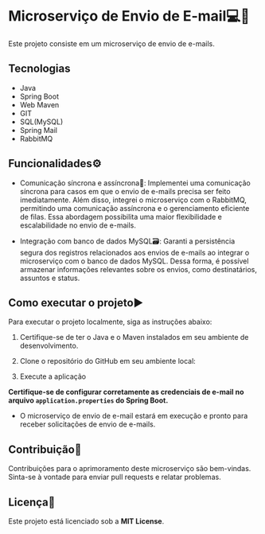 # Microserviço de Envio de E-mail💻📧
Este projeto consiste em um microserviço de envio de e-mails. 

## Tecnologias 
- Java 
- Spring Boot
- Web Maven 
- GIT 
- SQL(MySQL) 
- Spring Mail 
- RabbitMQ

## Funcionalidades⚙️

- Comunicação síncrona e assíncrona🔄: Implementei uma comunicação síncrona para casos em que o envio de e-mails precisa ser feito imediatamente. Além disso, integrei o microserviço com o RabbitMQ, permitindo uma comunicação assíncrona e o gerenciamento eficiente de filas. Essa abordagem possibilita uma maior flexibilidade e escalabilidade no envio de e-mails.

- Integração com banco de dados MySQL🗃️: Garanti a persistência segura dos registros relacionados aos envios de e-mails ao integrar o microserviço com o banco de dados MySQL. Dessa forma, é possível armazenar informações relevantes sobre os envios, como destinatários, assuntos e status.

## Como executar o projeto▶️

Para executar o projeto localmente, siga as instruções abaixo:

1. Certifique-se de ter o Java e o Maven instalados em seu ambiente de desenvolvimento.

2. Clone o repositório do GitHub em seu ambiente local:

3. Execute a aplicação

**Certifique-se de configurar corretamente as credenciais de e-mail no arquivo ``application.properties`` do Spring Boot.**

- O microserviço de envio de e-mail estará em execução e pronto para receber solicitações de envio de e-mails.

## Contribuição👥
Contribuições para o aprimoramento deste microserviço são bem-vindas. Sinta-se à vontade para enviar pull requests e relatar problemas.

## Licença📄
Este projeto está licenciado sob a **MIT License**.
